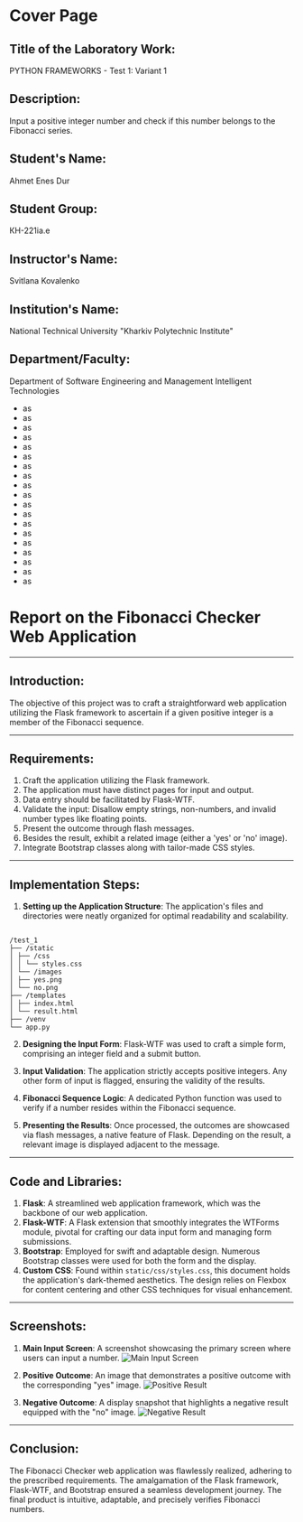 # Cover Page

## Title of the Laboratory Work:

PYTHON FRAMEWORKS - Test 1: Variant 1

## Description:

Input a positive integer number and check if this number belongs to the Fibonacci series.

## Student's Name:

Ahmet Enes Dur

## Student Group:

КН-221іа.е

## Instructor's Name:

Svіtlana Kovalenko

## Institution's Name:

National Technical University "Kharkiv Polytechnic Institute"

## Department/Faculty:

Department of Software Engineering and Management Intelligent Technologies

- as
- as
- as
- as
- as
- as
- as
- as
- as
- as
- as
- as
- as
- as
- as
- as
- as
- as
- as

# Report on the Fibonacci Checker Web Application

---

## Introduction:

The objective of this project was to craft a straightforward web application utilizing the Flask framework to ascertain if a given positive integer is a member of the Fibonacci sequence.

---

## Requirements:

1. Craft the application utilizing the Flask framework.
2. The application must have distinct pages for input and output.
3. Data entry should be facilitated by Flask-WTF.
4. Validate the input: Disallow empty strings, non-numbers, and invalid number types like floating points.
5. Present the outcome through flash messages.
6. Besides the result, exhibit a related image (either a 'yes' or 'no' image).
7. Integrate Bootstrap classes along with tailor-made CSS styles.

---

## Implementation Steps:

1. **Setting up the Application Structure**:
   The application's files and directories were neatly organized for optimal readability and scalability.

```

/test_1
├── /static
│ ├── /css
│ │ └── styles.css
│ └── /images
│ ├── yes.png
│ └── no.png
├── /templates
│ ├── index.html
│ └── result.html
├── /venv
└── app.py

```

2. **Designing the Input Form**:
   Flask-WTF was used to craft a simple form, comprising an integer field and a submit button.

3. **Input Validation**:
   The application strictly accepts positive integers. Any other form of input is flagged, ensuring the validity of the results.

4. **Fibonacci Sequence Logic**:
   A dedicated Python function was used to verify if a number resides within the Fibonacci sequence.

5. **Presenting the Results**:
   Once processed, the outcomes are showcased via flash messages, a native feature of Flask. Depending on the result, a relevant image is displayed adjacent to the message.

---

## Code and Libraries:

1. **Flask**: A streamlined web application framework, which was the backbone of our web application.
2. **Flask-WTF**: A Flask extension that smoothly integrates the WTForms module, pivotal for crafting our data input form and managing form submissions.
3. **Bootstrap**: Employed for swift and adaptable design. Numerous Bootstrap classes were used for both the form and the display.
4. **Custom CSS**: Found within `static/css/styles.css`, this document holds the application's dark-themed aesthetics. The design relies on Flexbox for content centering and other CSS techniques for visual enhancement.

---

## Screenshots:

1. **Main Input Screen**:
   A screenshot showcasing the primary screen where users can input a number.
   ![Main Input Screen](https://i.imgur.com/xqnBfXU.png)

2. **Positive Outcome**:
   An image that demonstrates a positive outcome with the corresponding "yes" image.
   ![Positive Result](https://i.imgur.com/neMPpCh.png)

3. **Negative Outcome**:
   A display snapshot that highlights a negative result equipped with the "no" image.
   ![Negative Result](https://i.imgur.com/E90M0Hg.png)

---

## Conclusion:

The Fibonacci Checker web application was flawlessly realized, adhering to the prescribed requirements. The amalgamation of the Flask framework, Flask-WTF, and Bootstrap ensured a seamless development journey. The final product is intuitive, adaptable, and precisely verifies Fibonacci numbers.
